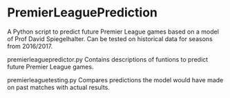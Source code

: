 # PremierLeaguePrediction
A Python script to predict future Premier League games based on a model of Prof David Spiegelhalter. Can be tested on historical data for seasons from 2016/2017.

premierleaguepredictor.py
Contains descriptions of funtions to predict future Premier League games.

premierleaguetesting.py
Compares predictions the model would have made on past matches with actual results.
